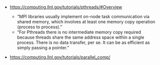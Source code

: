 - https://computing.llnl.gov/tutorials/pthreads/#Overview
    - “MPI libraries usually implement on-node task communication via shared memory, which involves at least one memory copy operation (process to process).”
    - “For Pthreads there is no intermediate memory copy required because threads share the same address space within a single process. There is no data transfer, per se. It can be as efficient as simply passing a pointer.”
    
- https://computing.llnl.gov/tutorials/parallel_comp/